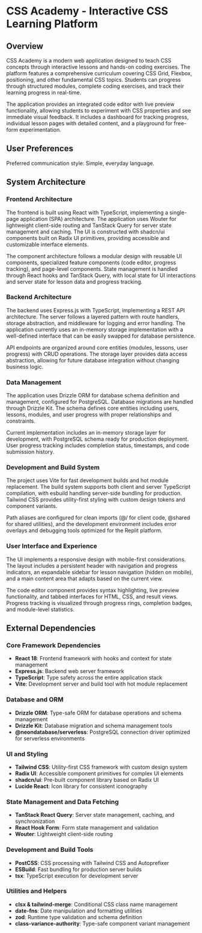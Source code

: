 # CSS Academy - Interactive CSS Learning Platform

## Overview

CSS Academy is a modern web application designed to teach CSS concepts through interactive lessons and hands-on coding exercises. The platform features a comprehensive curriculum covering CSS Grid, Flexbox, positioning, and other fundamental CSS topics. Students can progress through structured modules, complete coding exercises, and track their learning progress in real-time.

The application provides an integrated code editor with live preview functionality, allowing students to experiment with CSS properties and see immediate visual feedback. It includes a dashboard for tracking progress, individual lesson pages with detailed content, and a playground for free-form experimentation.

## User Preferences

Preferred communication style: Simple, everyday language.

## System Architecture

### Frontend Architecture
The frontend is built using React with TypeScript, implementing a single-page application (SPA) architecture. The application uses Wouter for lightweight client-side routing and TanStack Query for server state management and caching. The UI is constructed with shadcn/ui components built on Radix UI primitives, providing accessible and customizable interface elements.

The component architecture follows a modular design with reusable UI components, specialized feature components (code editor, progress tracking), and page-level components. State management is handled through React hooks and TanStack Query, with local state for UI interactions and server state for lesson data and progress tracking.

### Backend Architecture
The backend uses Express.js with TypeScript, implementing a REST API architecture. The server follows a layered pattern with route handlers, storage abstraction, and middleware for logging and error handling. The application currently uses an in-memory storage implementation with a well-defined interface that can be easily swapped for database persistence.

API endpoints are organized around core entities (modules, lessons, user progress) with CRUD operations. The storage layer provides data access abstraction, allowing for future database integration without changing business logic.

### Data Management
The application uses Drizzle ORM for database schema definition and management, configured for PostgreSQL. Database migrations are handled through Drizzle Kit. The schema defines core entities including users, lessons, modules, and user progress with proper relationships and constraints.

Current implementation includes an in-memory storage layer for development, with PostgreSQL schema ready for production deployment. User progress tracking includes completion status, timestamps, and code submission history.

### Development and Build System
The project uses Vite for fast development builds and hot module replacement. The build system supports both client and server TypeScript compilation, with esbuild handling server-side bundling for production. Tailwind CSS provides utility-first styling with custom design tokens and component variants.

Path aliases are configured for clean imports (@/ for client code, @shared for shared utilities), and the development environment includes error overlays and debugging tools optimized for the Replit platform.

### User Interface and Experience
The UI implements a responsive design with mobile-first considerations. The layout includes a persistent header with navigation and progress indicators, an expandable sidebar for lesson navigation (hidden on mobile), and a main content area that adapts based on the current view.

The code editor component provides syntax highlighting, live preview functionality, and tabbed interfaces for HTML, CSS, and result views. Progress tracking is visualized through progress rings, completion badges, and module-level statistics.

## External Dependencies

### Core Framework Dependencies
- **React 18**: Frontend framework with hooks and context for state management
- **Express.js**: Backend web server framework
- **TypeScript**: Type safety across the entire application stack
- **Vite**: Development server and build tool with hot module replacement

### Database and ORM
- **Drizzle ORM**: Type-safe ORM for database operations and schema management
- **Drizzle Kit**: Database migration and schema management tools
- **@neondatabase/serverless**: PostgreSQL connection driver optimized for serverless environments

### UI and Styling
- **Tailwind CSS**: Utility-first CSS framework with custom design system
- **Radix UI**: Accessible component primitives for complex UI elements
- **shadcn/ui**: Pre-built component library based on Radix UI
- **Lucide React**: Icon library for consistent iconography

### State Management and Data Fetching
- **TanStack React Query**: Server state management, caching, and synchronization
- **React Hook Form**: Form state management and validation
- **Wouter**: Lightweight client-side routing

### Development and Build Tools
- **PostCSS**: CSS processing with Tailwind CSS and Autoprefixer
- **ESBuild**: Fast bundling for production server builds
- **tsx**: TypeScript execution for development server

### Utilities and Helpers
- **clsx & tailwind-merge**: Conditional CSS class name management
- **date-fns**: Date manipulation and formatting utilities
- **zod**: Runtime type validation and schema definition
- **class-variance-authority**: Type-safe component variant management